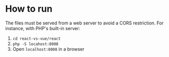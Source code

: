 How to run
==========

The files must be served from a web server to avoid a CORS restriction. For instance, with PHP's built-in server:

1. `cd react-vs-vue/react`
2. `php -S locahost:8008`
3. Open `localhost:8008` in a browser

